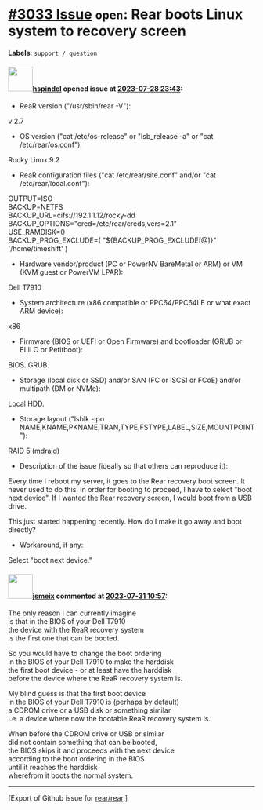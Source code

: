 [\#3033 Issue](https://github.com/rear/rear/issues/3033) `open`: Rear boots Linux system to recovery screen
===========================================================================================================

**Labels**: `support / question`

#### <img src="https://avatars.githubusercontent.com/u/11689573?v=4" width="50">[hspindel](https://github.com/hspindel) opened issue at [2023-07-28 23:43](https://github.com/rear/rear/issues/3033):

-   ReaR version ("/usr/sbin/rear -V"):

v 2.7

-   OS version ("cat /etc/os-release" or "lsb\_release -a" or "cat
    /etc/rear/os.conf"):

Rocky Linux 9.2

-   ReaR configuration files ("cat /etc/rear/site.conf" and/or "cat
    /etc/rear/local.conf"):

OUTPUT=ISO  
BACKUP=NETFS  
BACKUP\_URL=cifs://192.1.1.12/rocky-dd  
BACKUP\_OPTIONS="cred=/etc/rear/creds,vers=2.1"  
USE\_RAMDISK=0  
BACKUP\_PROG\_EXCLUDE=( "${BACKUP\_PROG\_EXCLUDE\[@\]}"
'/home/timeshift' )

-   Hardware vendor/product (PC or PowerNV BareMetal or ARM) or VM (KVM
    guest or PowerVM LPAR):

Dell T7910

-   System architecture (x86 compatible or PPC64/PPC64LE or what exact
    ARM device):

x86

-   Firmware (BIOS or UEFI or Open Firmware) and bootloader (GRUB or
    ELILO or Petitboot):

BIOS. GRUB.

-   Storage (local disk or SSD) and/or SAN (FC or iSCSI or FCoE) and/or
    multipath (DM or NVMe):

Local HDD.

-   Storage layout ("lsblk -ipo
    NAME,KNAME,PKNAME,TRAN,TYPE,FSTYPE,LABEL,SIZE,MOUNTPOINT"):

RAID 5 (mdraid)

-   Description of the issue (ideally so that others can reproduce it):

Every time I reboot my server, it goes to the Rear recovery boot screen.
It never used to do this. In order for booting to proceed, I have to
select "boot next device". If I wanted the Rear recovery screen, I would
boot from a USB drive.

This just started happening recently. How do I make it go away and boot
directly?

-   Workaround, if any:

Select "boot next device."

#### <img src="https://avatars.githubusercontent.com/u/1788608?u=925fc54e2ce01551392622446ece427f51e2f0ce&v=4" width="50">[jsmeix](https://github.com/jsmeix) commented at [2023-07-31 10:57](https://github.com/rear/rear/issues/3033#issuecomment-1658140861):

The only reason I can currently imagine  
is that in the BIOS of your Dell T7910  
the device with the ReaR recovery system  
is the first one that can be booted.

So you would have to change the boot ordering  
in the BIOS of your Dell T7910 to make the harddisk  
the first boot device - or at least have the harddisk  
before the device where the ReaR recovery system is.

My blind guess is that the first boot device  
in the BIOS of your Dell T7910 is (perhaps by default)  
a CDROM drive or a USB disk or something similar  
i.e. a device where now the bootable ReaR recovery system is.

When before the CDROM drive or USB or similar  
did not contain something that can be booted,  
the BIOS skips it and proceeds with the next device  
according to the boot ordering in the BIOS  
until it reaches the harddisk  
wherefrom it boots the normal system.

------------------------------------------------------------------------

\[Export of Github issue for
[rear/rear](https://github.com/rear/rear).\]
